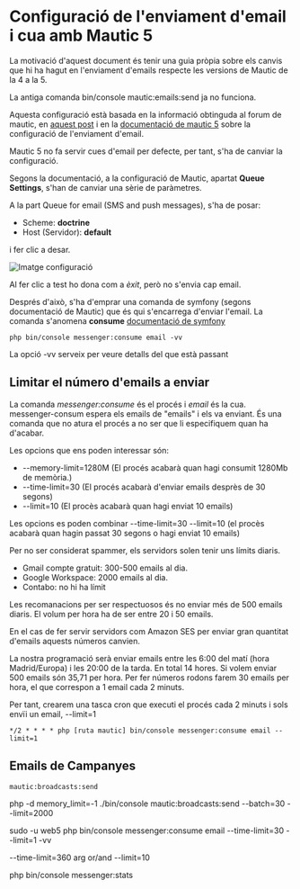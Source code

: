# Configuració de l'enviament d'email i cua amb Mautic 5

La motivació d'aquest document és tenir una guia pròpia sobre els canvis que hi ha hagut en l'enviament d'emails respecte les versions de Mautic de la 4 a la 5.

La antiga comanda bin/console mautic:emails:send ja no funciona.

Aquesta configuració està basada en la informació obtinguda al forum de mautic, en [aquest post](https://forum.mautic.org/t/changing-how-mautic-5-handles-email-from-send-immediately-to-queue/30374/20) i en la [documentació de mautic 5](https://docs.mautic.org/en/5.x/configuration/settings.html#mautic-doesn-t-use-queues-by-default) sobre la configuració de l'enviament d'email.

Mautic 5 no fa servir cues d'email per defecte, per tant, s'ha de canviar la configuració.

Segons la documentació, a la configuració de Mautic, apartat **Queue Settings**, s'han de canviar una sèrie de paràmetres. 

A la part Queue for email (SMS and push messages), s'ha de posar:

- Scheme: **doctrine**
- Host (Servidor): **default**

i fer clic a desar.

![Imatge configuració](./imatges/mautic/config_cua_01.png)

Al fer clic a test ho dona com a *èxit*, però no s'envia cap email.

Després d'això, s'ha d'emprar una comanda de symfony (segons documentació de Mautic) que és qui s'encarrega d'enviar l'email. La comanda s'anomena **consume** [documentació de symfony](https://symfony.com/doc/current/messenger.html#consuming-messages-running-the-worker)

`php bin/console messenger:consume email -vv`

La opció -vv serveix per veure detalls del que està passant

## Limitar el número d'emails a enviar

La comanda *messenger:consume* és el procés i *email* és la cua. messenger-consum espera els emails de "emails" i els va enviant. És una comanda que no atura el procés a no ser que li especifiquem quan ha d'acabar.

Les opcions que ens poden interessar són:

- --memory-limit=1280M (El procés acabarà quan hagi consumit 1280Mb de memòria.)
- --time-limit=30 (El procés acabarà d'enviar emails desprès de 30 segons)
- --limit=10 (El procès acabarà quan hagi enviat 10 emails)

Les opcions es poden combinar --time-limit=30 --limit=10 (el procès acabarà quan hagin passat 30 segons o hagi enviat 10 emails)

Per no ser considerat spammer, els servidors solen tenir uns límits diaris.

- Gmail compte gratuit: 300-500 emails al dia.
- Google Workspace: 2000 emails al dia.
- Contabo: no hi ha límit

Les recomanacions per ser respectuosos és no enviar més de 500 emails diaris. El volum per hora ha de ser entre 20 i 50 emails.

En el cas de fer servir servidors com Amazon SES per enviar gran quantitat d'emails aquests números canvien.

La nostra programació serà enviar emails entre les 6:00 del matí (hora Madrid/Europa) i les 20:00 de la tarda. En total 14 hores. Si volem enviar 500 emails són 35,71 per hora. Per fer números rodons farem 30 emails per hora, el que correspon a 1 email cada 2 minuts.

Per tant, crearem una tasca cron que executi el procés cada 2 minuts i sols envïi un email, --limit=1

`*/2 * * * * php [ruta mautic] bin/console messenger:consume email --limit=1` 

## Emails de Campanyes

`mautic:broadcasts:send`

php -d memory_limit=-1 ./bin/console mautic:broadcasts:send --batch=30 --limit=2000


sudo -u web5 php bin/console messenger:consume email --time-limit=30 --limit=1 -vv

--time-limit=360 arg or/and --limit=10


php bin/console messenger:stats